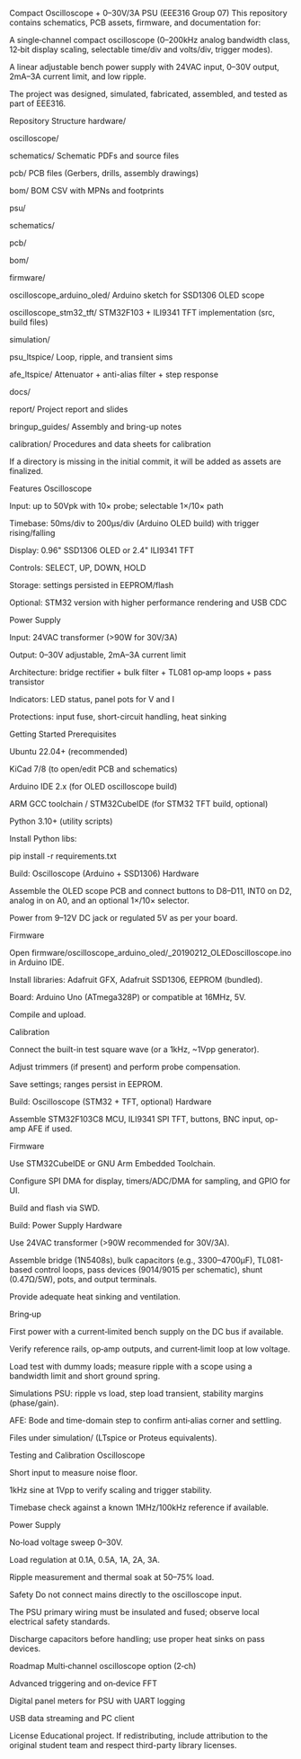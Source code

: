 Compact Oscilloscope + 0–30V/3A PSU (EEE316 Group 07)
This repository contains schematics, PCB assets, firmware, and documentation for:

A single‑channel compact oscilloscope (0–200kHz analog bandwidth class, 12‑bit display scaling, selectable time/div and volts/div, trigger modes).

A linear adjustable bench power supply with 24VAC input, 0–30V output, 2mA–3A current limit, and low ripple.

The project was designed, simulated, fabricated, assembled, and tested as part of EEE316.

Repository Structure
hardware/

oscilloscope/

schematics/ Schematic PDFs and source files

pcb/ PCB files (Gerbers, drills, assembly drawings)

bom/ BOM CSV with MPNs and footprints

psu/

schematics/

pcb/

bom/

firmware/

oscilloscope_arduino_oled/ Arduino sketch for SSD1306 OLED scope

oscilloscope_stm32_tft/ STM32F103 + ILI9341 TFT implementation (src, build files)

simulation/

psu_ltspice/ Loop, ripple, and transient sims

afe_ltspice/ Attenuator + anti-alias filter + step response

docs/

report/ Project report and slides

bringup_guides/ Assembly and bring-up notes

calibration/ Procedures and data sheets for calibration

If a directory is missing in the initial commit, it will be added as assets are finalized.

Features
Oscilloscope

Input: up to 50Vpk with 10× probe; selectable 1×/10× path

Timebase: 50ms/div to 200µs/div (Arduino OLED build) with trigger rising/falling

Display: 0.96" SSD1306 OLED or 2.4" ILI9341 TFT

Controls: SELECT, UP, DOWN, HOLD

Storage: settings persisted in EEPROM/flash

Optional: STM32 version with higher performance rendering and USB CDC

Power Supply

Input: 24VAC transformer (>90W for 30V/3A)

Output: 0–30V adjustable, 2mA–3A current limit

Architecture: bridge rectifier + bulk filter + TL081 op‑amp loops + pass transistor

Indicators: LED status, panel pots for V and I

Protections: input fuse, short-circuit handling, heat sinking

Getting Started
Prerequisites

Ubuntu 22.04+ (recommended)

KiCad 7/8 (to open/edit PCB and schematics)

Arduino IDE 2.x (for OLED oscilloscope build)

ARM GCC toolchain / STM32CubeIDE (for STM32 TFT build, optional)

Python 3.10+ (utility scripts)

Install Python libs:

pip install -r requirements.txt

Build: Oscilloscope (Arduino + SSD1306)
Hardware

Assemble the OLED scope PCB and connect buttons to D8–D11, INT0 on D2, analog in on A0, and an optional 1×/10× selector.

Power from 9–12V DC jack or regulated 5V as per your board.

Firmware

Open firmware/oscilloscope_arduino_oled/_20190212_OLEDoscilloscope.ino in Arduino IDE.

Install libraries: Adafruit GFX, Adafruit SSD1306, EEPROM (bundled).

Board: Arduino Uno (ATmega328P) or compatible at 16MHz, 5V.

Compile and upload.

Calibration

Connect the built-in test square wave (or a 1kHz, ~1Vpp generator).

Adjust trimmers (if present) and perform probe compensation.

Save settings; ranges persist in EEPROM.

Build: Oscilloscope (STM32 + TFT, optional)
Hardware

Assemble STM32F103C8 MCU, ILI9341 SPI TFT, buttons, BNC input, op-amp AFE if used.

Firmware

Use STM32CubeIDE or GNU Arm Embedded Toolchain.

Configure SPI DMA for display, timers/ADC/DMA for sampling, and GPIO for UI.

Build and flash via SWD.

Build: Power Supply
Hardware

Use 24VAC transformer (>90W recommended for 30V/3A).

Assemble bridge (1N5408s), bulk capacitors (e.g., 3300–4700µF), TL081-based control loops, pass devices (9014/9015 per schematic), shunt (0.47Ω/5W), pots, and output terminals.

Provide adequate heat sinking and ventilation.

Bring‑up

First power with a current‑limited bench supply on the DC bus if available.

Verify reference rails, op‑amp outputs, and current‑limit loop at low voltage.

Load test with dummy loads; measure ripple with a scope using a bandwidth limit and short ground spring.

Simulations
PSU: ripple vs load, step load transient, stability margins (phase/gain).

AFE: Bode and time-domain step to confirm anti‑alias corner and settling.

Files under simulation/ (LTspice or Proteus equivalents).

Testing and Calibration
Oscilloscope

Short input to measure noise floor.

1kHz sine at 1Vpp to verify scaling and trigger stability.

Timebase check against a known 1MHz/100kHz reference if available.

Power Supply

No‑load voltage sweep 0–30V.

Load regulation at 0.1A, 0.5A, 1A, 2A, 3A.

Ripple measurement and thermal soak at 50–75% load.

Safety
Do not connect mains directly to the oscilloscope input.

The PSU primary wiring must be insulated and fused; observe local electrical safety standards.

Discharge capacitors before handling; use proper heat sinks on pass devices.

Roadmap
Multi‑channel oscilloscope option (2‑ch)

Advanced triggering and on‑device FFT

Digital panel meters for PSU with UART logging

USB data streaming and PC client

License
Educational project. If redistributing, include attribution to the original student team and respect third-party library licenses.
